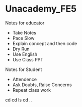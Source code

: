 # Unacademy_FE5

Notes for educator
- Take Notes
- Pace Slow
- Explain concept and then code
- Dry Run
- Use English
- Use Class PPT

Notes for Student
- Attendence
- Ask Doubts, Raise Concerns
- Repeat class work



cd 
cd <foldername>
ls
cd ..